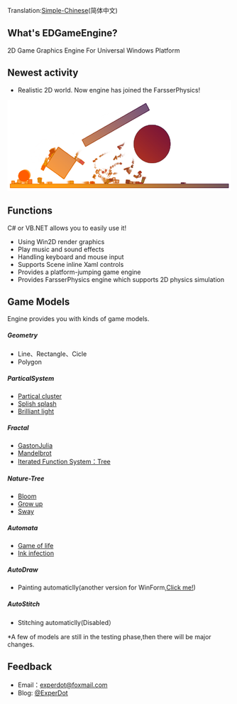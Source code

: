 ﻿Translation:[Simple-Chinese](./README-CN.md)(简体中文)

## What's EDGameEngine?
2D Game Graphics Engine For Universal Windows Platform

## Newest activity 
- Realistic 2D world. Now engine has joined the FarsserPhysics!

![Physics](Documentation/Images/Physics/Sample_Physic_01.png)

## Functions
C# or VB.NET allows you to easily use it!
- Using Win2D render graphics
- Play music and sound effects
- Handling keyboard and mouse input
- Supports Scene inline Xaml controls
- Provides a platform-jumping game engine
- Provides FarsserPhysics engine which supports 2D physics simulation

## Game Models
Engine provides you with kinds of game models.

##### Geometry
- Line、Rectangle、Cicle
- Polygon

##### ParticalSystem
- [Partical cluster](Documentation/Images/ParticalSystem/Sample_ParticalSystem_01.png)
- [Splish splash](Documentation/Images/ParticalSystem/Sample_ParticalSystem_02.png)
- [Brilliant light](Documentation/Images/ParticalSystem/Sample_ParticalSystem_03.png)

##### Fractal
- [GastonJulia](Documentation/Images/Fractal/Sample_Fractal_03.png)
- [Mandelbrot](Documentation/Images/Fractal/Sample_Fractal_01.png)
- [Iterated Function System：Tree](Documentation/Images/Fractal/Sample_Fractal_02.png)

##### Nature-Tree
- [Bloom](Documentation/Images/NatureTree/Sample_NatureTree_01.png)
- [Grow up](Documentation/Images/NatureTree/Dynamic/Dynamic_NatureTree_02.gif)
- [Sway](Documentation/Images/NatureTree/Dynamic/Dynamic_NatureTree_01.gif)

##### Automata
- [Game of life](Documentation/Images/Automata/Sample_CelluarAutomata_01.png)
- [Ink infection](Documentation/Images/Automata/Sample_CelluarAutomata_02.png)

##### AutoDraw
- Painting automaticlly(another version for WinForm,[Click me!](https://github.com/experdot/ExperDot.AutomaticDrawing))

##### AutoStitch
- Stitching automaticlly(Disabled）

*A few of models are still in the testing phase,then there will be major changes.

## Feedback
* Email：experdot@foxmail.com
* Blog: [@ExperDot](http://www.cnblogs.com/experdot/)
